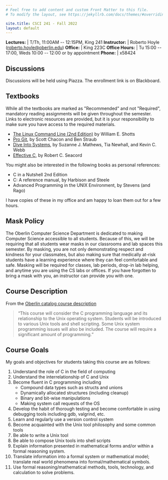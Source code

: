 ```yaml
---
# Feel free to add content and custom Front Matter to this file.
# To modify the layout, see https://jekyllrb.com/docs/themes/#overriding-theme-defaults

site.title: CSCI 241 - Fall 2022
layout: default
---
```


**Lectures:** | T/Th, 11:00AM -- 12:15PM, King 241
**Instructor:** | Roberto Hoyle (roberto.hoyle@oberlin.edu)
**Office:** | King 223C
**Office Hours:** | Tu 15:00 -- 17:00, Weds 10:00 -- 12:00 or by appointment
**Phone:** | x58424


## Discussions
Discussions will be held using Piazza.  The enrollment link is on Blackboard.  

## Textbooks
While all the textbooks are marked as "Recommended" and not "Required", mandatory reading assignments will be given throughout the semester. Links to electronic resources are provided, but it is your responsibility to make sure you have access to the required materials.
- [The Linux Command Line (2nd Edition)](https://learning.oreilly.com/library/view/the-linux-command/9781492071235/?ar) by William E. Shotts
- [Pro Git](https://git-scm.com/book/en/v2), by Scott Chacon and Ben Straub
- [Dive Into Systems](https://diveintosystems.org/book//), by Suzanne J. Mathews, Tia Newhall, and Kevin C. Webb
- [Effective C](https://learning.oreilly.com/library/view/effective-c/9781098125677/), by Robert C. Seacord

You might also be interested in the following books as personal references:

- C in a Nutshell 2nd Edition
- C: A reference manual, by Harbison and Steele
- Advanced Programming in the UNIX Environment, by Stevens (and Rago)

I have copies of these in my office and am happy to loan them out for a few hours.

## Mask Policy
The Oberlin Computer Science Department is dedicated to making Computer Science accessible to all students.  Because of this, we will be requiring that all students wear masks in our classrooms and lab spaces this semester.  By masking, you are not only demonstrating respect and kindness for your classmates, but also making sure that medically at-risk students have a learning experience where they can feel comfortable and safe.  Masking will be required for classes, lab periods, drop-in lab helping, and anytime you are using the CS labs or offices.  If you have forgotten to bring a mask with you, an instructor can provide you with one.  


## Course Description

From the [Oberlin catalog course description](https://www.oberlin.edu/catalog/college/compsci.html)
<blockquote>
<q>This course will consider the C programming language and its relationship to the Unix operating system. Students will be introduced to various Unix tools and shell scripting. Some Unix system programming issues will also be included. The course will require a significant amount of programming.</q>
</blockquote>

## Course Goals

My goals and objectives for students taking this course are as follows:
1. Understand the role of C in the field of computing
1. Understand the interrelationship of C and Unix
1. Become fluent in C programming including  
	* Compound data types such as structs and unions
	* Dynamically allocated structures (including cleanup)
	* Binary and bit-wise manipulations
	* Making system call requests of the OS
1. Develop the habit of thorough testing and become comfortable in using debugging tools including gdb, valgrind, etc.
1. Learn and regularly use a version control system
1. Become acquainted with the Unix tool philosophy and some common tools
1. Be able to write a Unix tool
1. Be able to compose Unix tools into shell scripts
1. Explain information presented in mathematical forms and/or within a formal reasoning system.
1. Translate information into a formal system or mathematical model; translate real world phenomena into formal/mathematical symbols.
1. Use formal reasoning/mathematical methods, tools, technology, and calculation to solve problems.


